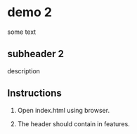 # demo 2

some text

## subheader 2

description

## Instructions

1. Open index.html using browser.

2. The header should contain in features.